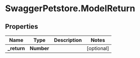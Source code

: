 # SwaggerPetstore.ModelReturn

## Properties
Name | Type | Description | Notes
------------ | ------------- | ------------- | -------------
**_return** | **Number** |  | [optional] 
